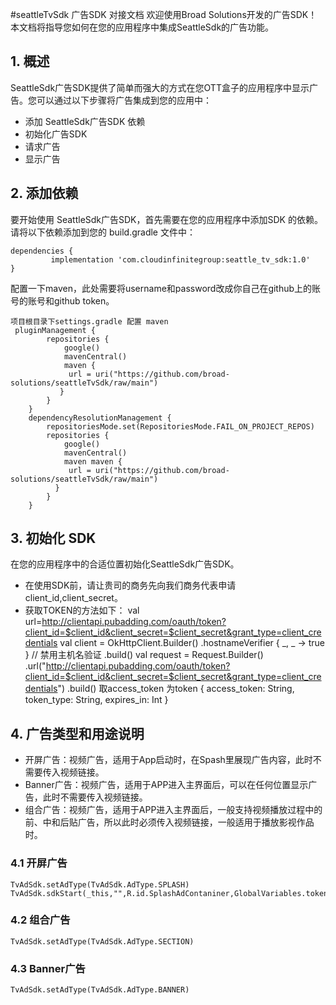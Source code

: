 #seattleTvSdk 广告SDK 对接文档
欢迎使用Broad Solutions开发的广告SDK！本文档将指导您如何在您的应用程序中集成SeattleSdk的广告功能。

## 1. 概述

SeattleSdk广告SDK提供了简单而强大的方式在您OTT盒子的应用程序中显示广告。您可以通过以下步骤将广告集成到您的应用中：

- 添加 SeattleSdk广告SDK 依赖
- 初始化广告SDK
- 请求广告
- 显示广告

## 2. 添加依赖

要开始使用 SeattleSdk广告SDK，首先需要在您的应用程序中添加SDK 的依赖。请将以下依赖添加到您的
build.gradle 文件中：

    dependencies {
             implementation 'com.cloudinfinitegroup:seattle_tv_sdk:1.0'
    }

配置一下maven，此处需要将username和password改成你自己在github上的账号的账号和github token。

    项目根目录下settings.gradle 配置 maven
     pluginManagement {
            repositories {
                google()
                mavenCentral()
                maven {
                 url = uri("https://github.com/broad-solutions/seattleTvSdk/raw/main")
               }
            }
        }
        dependencyResolutionManagement {
            repositoriesMode.set(RepositoriesMode.FAIL_ON_PROJECT_REPOS)
            repositories {
                google()
                mavenCentral()
                maven maven {
                 url = uri("https://github.com/broad-solutions/seattleTvSdk/raw/main")
              }
            }
        }

## 3. 初始化 SDK

在您的应用程序中的合适位置初始化SeattleSdk广告SDK。

- 在使用SDK前，请让贵司的商务先向我们商务代表申请client_id,client_secret。
- 获取TOKEN的方法如下：
  val
  url=http://clientapi.pubadding.com/oauth/token?client_id=$client_id&client_secret=$client_secret&grant_type=client_credentials
  val client = OkHttpClient.Builder()
  .hostnameVerifier { _, _ -> true } // 禁用主机名验证
  .build()
  val request = Request.Builder()
  .url("http://clientapi.pubadding.com/oauth/token?client_id=$client_id&client_secret=$client_secret&grant_type=client_credentials")
  .build()
  取access_token 为token
  {
  access_token: String,
  token_type: String,
  expires_in: Int
  }

## 4. 广告类型和用途说明

- 开屏广告：视频广告，适用于App启动时，在Spash里展现广告内容，此时不需要传入视频链接。
- Banner广告：视频广告，适用于APP进入主界面后，可以在任何位置显示广告，此时不需要传入视频链接。
- 组合广告：视频广告，适用于APP进入主界面后，一般支持视频播放过程中的前、中和后贴广告，所以此时必须传入视频链接，一般适用于播放影视作品时。

### 4.1 开屏广告

    TvAdSdk.setAdType(TvAdSdk.AdType.SPLASH)
    TvAdSdk.sdkStart(_this,"",R.id.SplashAdContaniner,GlobalVariables.token,_this.packageName,R.drawable.splash)

### 4.2 组合广告

    TvAdSdk.setAdType(TvAdSdk.AdType.SECTION)

### 4.3 Banner广告

`TvAdSdk.setAdType(TvAdSdk.AdType.BANNER)`


